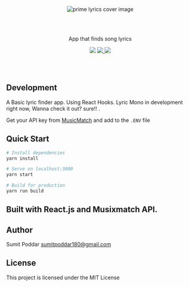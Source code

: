 <p align="center">
<img src="https://images.pexels.com/photos/8831956/pexels-photo-8831956.png?auto=compress&cs=tinysrgb&dpr=3&h=750&w=1260" alt="prime lyrics cover image" style="border-rdius:10px">
</p>
<br />
<br />
<p align="center"> App that finds song lyrics</p>

<p align="center">
  <a href="#"><img src="https://img.shields.io/badge/Maintained-Yes-green.svg?style=flat-square.svg"></a>
 <a href="https://mobile.twitter.com/SumitChandra225">
    <img src="https://img.shields.io/badge/twitter-Sumit%20Poddar-blue.svg?style=flat-square.svg"/>
  </a>
  <a href="https://amblruzgzqmnmxdqimfdag-on.drv.tw/sumititech.in/">
    <img src="https://img.shields.io/badge/support-Try%20Sumit-orange.svg?style=flat-square.svg"/>
  </a>
</p>

<br />
<br />

## Development

A Basic lyric finder app. Using React Hooks. Lyric Mono in development right now, Wanna check it out? sure!! .

Get your API key from [MusicMatch](/) and add to the `.ENV` file

## Quick Start

```bash
# Install dependencies
yarn install

# Serve on localhost:3000
yarn start

# Build for production
yarn run build
```

## Built with React.js and Musixmatch API.

## Author

Sumit Poddar [sumitpoddar180@gmail.com](mailto:sumitpoddar180@gmail.com)

## License

This project is licensed under the MIT License
